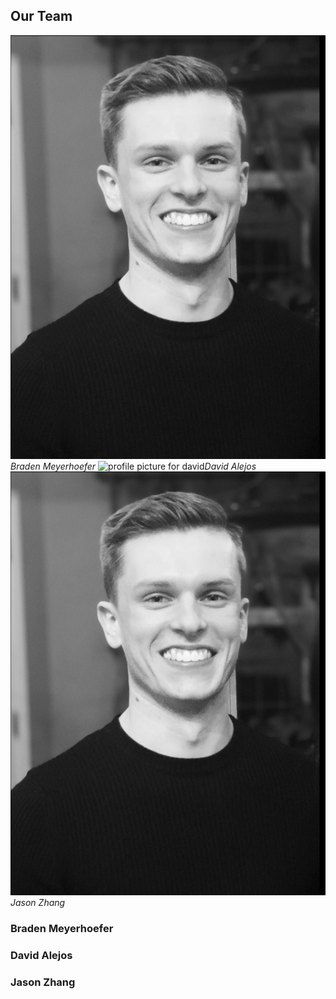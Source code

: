 ## **Our Team**

![profile picture for braden](/media/braden_profile.png)*Braden Meyerhoefer*
![profile picture for david](/docs/media/david_profile.png)*David Alejos*
![profile picture for jason](/docs/media/sd_braden_profile.png)*Jason Zhang*


### Braden Meyerhoefer

### David Alejos

### Jason Zhang
